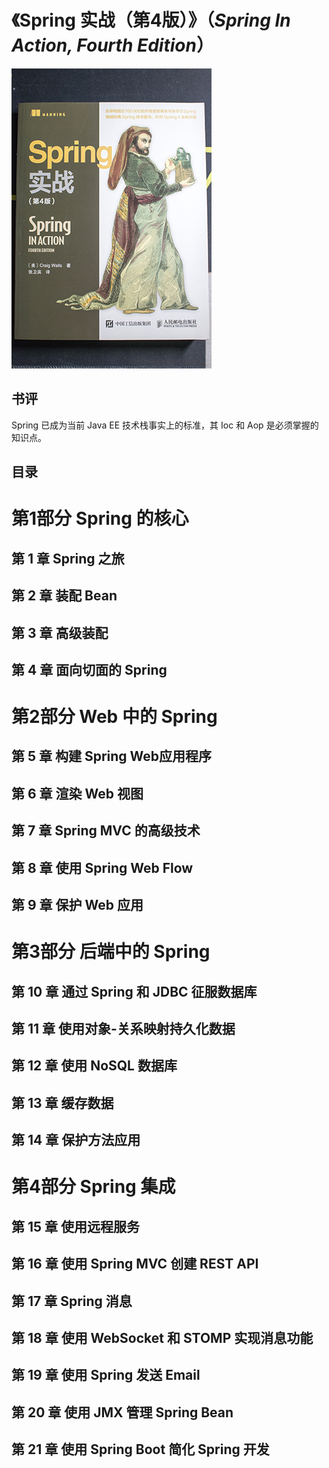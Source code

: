 # 《Spring 实战（第4版）》（*Spring In Action, Fourth Edition*）

![](IMG_6238.jpg)

## 书评

Spring 已成为当前 Java EE 技术栈事实上的标准，其 Ioc 和 Aop 是必须掌握的知识点。

## 目录 

# 第1部分 Spring 的核心
## 第 1 章 Spring 之旅
## 第 2 章 装配 Bean
## 第 3 章 高级装配
## 第 4 章 面向切面的 Spring

# 第2部分 Web 中的 Spring
## 第 5 章 构建 Spring Web应用程序
## 第 6 章 渲染 Web 视图
## 第 7 章 Spring MVC 的高级技术
## 第 8 章 使用 Spring Web Flow
## 第 9 章 保护 Web 应用

# 第3部分 后端中的 Spring
## 第 10 章 通过 Spring 和 JDBC 征服数据库
## 第 11 章 使用对象-关系映射持久化数据
## 第 12 章 使用 NoSQL 数据库
## 第 13 章 缓存数据
## 第 14 章 保护方法应用

# 第4部分 Spring 集成
## 第 15 章 使用远程服务
## 第 16 章 使用 Spring MVC 创建 REST API
## 第 17 章 Spring 消息
## 第 18 章 使用 WebSocket 和 STOMP 实现消息功能
## 第 19 章 使用 Spring 发送 Email
## 第 20 章 使用 JMX 管理 Spring Bean
## 第 21 章 使用 Spring Boot 简化 Spring 开发